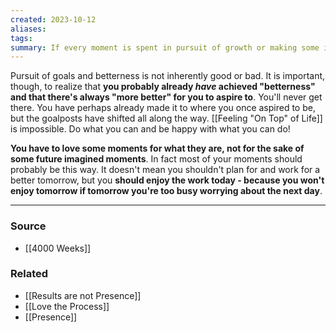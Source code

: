 ```yaml
---
created: 2023-10-12
aliases: 
tags: 
summary: If every moment is spent in pursuit of growth or making some imagined future "better", you'll never live for now.
---
```

Pursuit of goals and betterness is not inherently good or bad. It is important, though, to realize that **you probably already *have* achieved "betterness" and that there's always "more better" for you to aspire to**. You'll never get there. You have perhaps already made it to where you once aspired to be, but the goalposts have shifted all along the way. [[Feeling "On Top" of Life]] is impossible. Do what you can and be happy with what you can do!

**You have to love some moments for what they are, not for the sake of some future imagined moments**. In fact most of your moments should probably be this way. It doesn't mean you shouldn't plan for and work for a better tomorrow, but you **should enjoy the work today - because you won't enjoy tomorrow if tomorrow you're too busy worrying about the next day**.

---
### Source
- [[4000 Weeks]]

### Related
- [[Results are not Presence]]
- [[Love the Process]]
- [[Presence]]